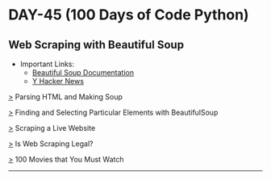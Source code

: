 # DAY-45 (100 Days of Code Python)

## Web Scraping with Beautiful Soup

* Important Links: 
  * [Beautiful Soup Documentation](https://www.crummy.com/software/BeautifulSoup/bs4/doc/) 
  * [Y Hacker News](https://news.ycombinator.com/news) 
<!--
  * url/robots.txt
    (gives data what we can and what we don't have to scrap)
  # For Example: 
    https://news.ycombinator.com/news/robots.txt
-->

[>](https://github.com/Aniruddh-482/Python-Bootcamp/tree/main/045/BeautifulSoup(BS4)) Parsing HTML and Making Soup <br>

[>](https://github.com/Aniruddh-482/Python-Bootcamp/tree/main/045/BeautifulSoup(BS4)) Finding and Selecting Particular Elements with BeautifulSoup <br>

[>](https://github.com/Aniruddh-482/Python-Bootcamp/tree/main/045/Scraping%20a%20Live%20Website) Scraping a Live Website <br>

[>](https://www.geeksforgeeks.org/web-scrapping-legal-or-illegal/#:~:text=From%20all%20the%20above%20discussion,which%20is%20Google%20Search%20Engine.) Is Web Scraping Legal? <br> 

[>](https://github.com/Aniruddh-482/Python-Bootcamp/tree/main/045/100%20Movies%20that%20You%20Must%20Watch) 100 Movies that You Must Watch <br>
<hr>
 
